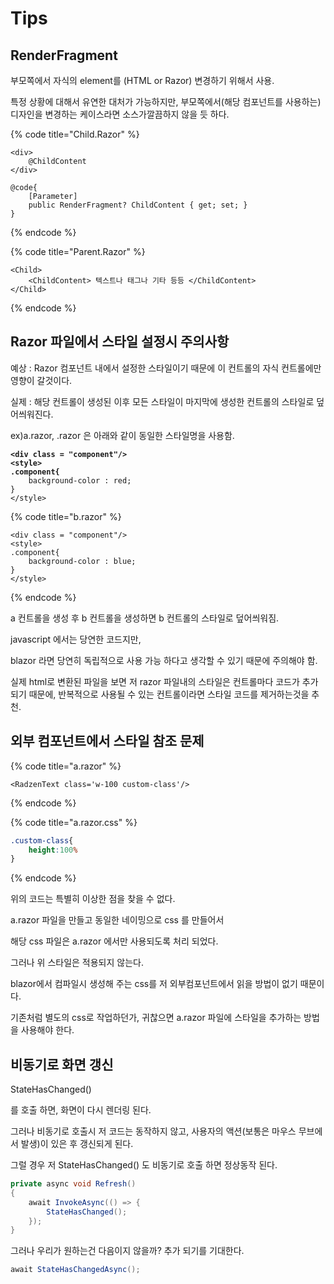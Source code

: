 # Tips

## RenderFragment

부모쪽에서 자식의 element를 (HTML or Razor)  변경하기 위해서 사용.

특정 상황에 대해서 유연한 대처가 가능하지만, 부모쪽에서(해당 컴포넌트를 사용하는)  디자인을 변경하는 케이스라면 소스가깔끔하지 않을 듯 하다.&#x20;

{% code title="Child.Razor" %}
```cshtml
<div>
    @ChildContent
</div>

@code{
    [Parameter]
    public RenderFragment? ChildContent { get; set; }
}
```
{% endcode %}

{% code title="Parent.Razor" %}
```cshtml
<Child>
    <ChildContent> 텍스트나 태그나 기타 등등 </ChildContent>
</Child>
```
{% endcode %}



## Razor 파일에서 스타일 설정시 주의사항

예상 : Razor 컴포넌트 내에서 설정한 스타일이기 때문에 이 컨트롤의 자식 컨트롤에만 영향이 갈것이다.

실제 : 해당 컨트롤이 생성된 이후 모든 스타일이 마지막에 생성한 컨트롤의 스타일로 덮어씌워진다.

ex)a.razor, .razor 은 아래와   같이 동일한 스타일명을 사용함.

<pre data-title="a.razor"><code><strong>&#x3C;div class = "component"/>
</strong><strong>&#x3C;style>
</strong><strong>.component{
</strong>    background-color : red;
}
&#x3C;/style>
</code></pre>

{% code title="b.razor" %}
```
<div class = "component"/>
<style>
.component{
    background-color : blue;
}
</style>
```
{% endcode %}

a 컨트롤을 생성 후 b 컨트롤을 생성하면 b 컨트롤의 스타일로 덮어씌워짐.

javascript 에서는 당연한 코드지만,

blazor 라면 당연히 독립적으로 사용  가능 하다고 생각할 수 있기 때문에 주의해야 함.



실제 html로 변환된 파일을 보면 저 razor 파일내의 스타일은 컨트롤마다 코드가 추가 되기 때문에, 반복적으로 사용될 수 있는 컨트롤이라면 스타일 코드를 제거하는것을 추천.



## 외부 컴포넌트에서 스타일 참조 문제

{% code title="a.razor" %}
```cshtml
<RadzenText class='w-100 custom-class'/>
```
{% endcode %}

{% code title="a.razor.css" %}
```css
.custom-class{
    height:100%
}
```
{% endcode %}

위의 코드는 특별히 이상한 점을 찾을 수 없다.&#x20;

a.razor 파일을 만들고 동일한 네이밍으로 css 를 만들어서&#x20;

해당 css 파일은 a.razor 에서만 사용되도록 처리 되었다.&#x20;



그러나 위 스타일은 적용되지 않는다.&#x20;

blazor에서 컴파일시 생성해 주는 css를 저 외부컴포넌트에서 읽을 방법이 없기 때문이다.&#x20;

기존처럼 별도의 css로 작업하던가, 귀찮으면 a.razor 파일에 스타일을 추가하는 방법을 사용해야 한다.&#x20;





## 비동기로 화면 갱신

StateHasChanged()

를 호출 하면, 화면이 다시 렌더링 된다.&#x20;

그러나 비동기로 호출시 저 코드는 동작하지 않고, 사용자의 액션(보통은 마우스 무브에서 발생)이 있은 후 갱신되게 된다.&#x20;

그럴 경우 저 StateHasChanged() 도 비동기로 호출 하면 정상동작 된다.&#x20;

```csharp
private async void Refresh()
{
    await InvokeAsync(() => {
        StateHasChanged();
    });
}
```

그러나 우리가 원하는건 다음이지 않을까? 추가 되기를 기대한다.&#x20;

```csharp
await StateHasChangedAsync(); 
```
